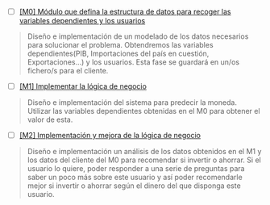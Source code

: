 - [ ] [[M0] Módulo que defina la estructura de datos para recoger las variables dependientes y los usuarios](https://github.com/ignaciotitos/IV---HealthForAll/milestone/1) 
> Diseño e implementación de un modelado de los datos necesarios para solucionar el problema. Obtendremos las variables dependientes(PIB, Importaciones del país en cuestión, Exportaciones...) y los usuarios. Esta fase se guardará en un/os fichero/s para el cliente.
- [ ] [[M1] Implementar la lógica de negocio](https://github.com/ignaciotitos/IV---HealthForAll/milestone/4)
> Diseño e implementación del sistema para predecir la moneda. Utilizar las variables dependientes obtenidas en el M0 para obtener el valor de esta.
- [ ] [[M2] Implementación y mejora de la lógica de negocio](https://github.com/ignaciotitos/IV---HealthForAll/milestone/2)
> Diseño e implementación un análisis de los datos obtenidos en el M1 y los datos del cliente del M0 para recomendar si invertir o ahorrar. Si el usuario lo quiere, poder responder a una serie de preguntas para saber un poco más sobre este usuario y así poder recomendarle mejor si invertir o ahorrar según el dinero del que disponga este usuario.
